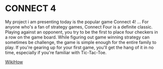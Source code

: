 # CONNECT 4
My project i am presenting today is the popular game Connect 4!
...
For anyone who's a fan of strategy games, Connect Four is a definite classic. Playing against an opponent, you try to be the first to place four checkers
in a row on the game board. While figuring out game winning strategy can sometimes be challenge, the game is simple enough for the entire family to play. 
If you're gearing up for your first game, you'll get the hang of it in no time, especially if you're familiar with Tic-Tac-Toe.

[WikiHow](https://www.wikihow.com/Play-Connect-4)